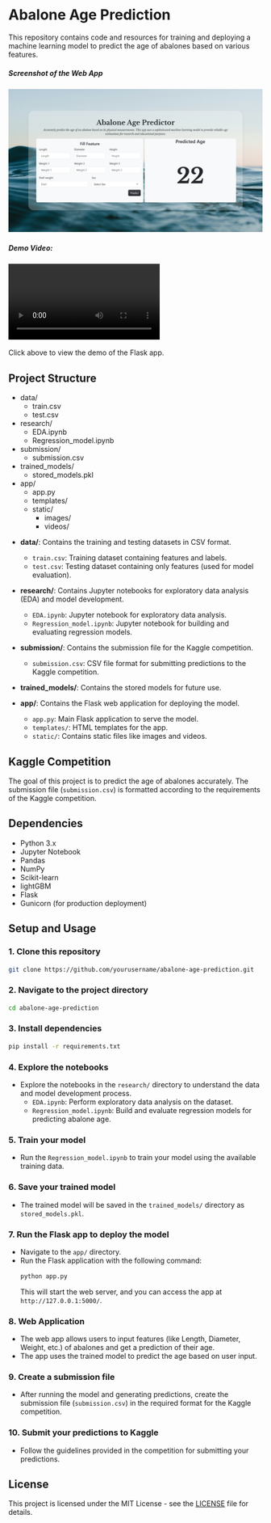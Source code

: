 
# Abalone Age Prediction

This repository contains code and resources for training and deploying a machine learning model to predict the age of abalones based on various features.

##### Screenshot of the Web App

![App Screenshot](static/images/app_screenshot_dummy.png)

##### Demo Video:

![App Demo Videos](static/videos/app_demo_video_dummy.mp4)

Click above to view the demo of the Flask app.

## Project Structure

+ data/
    - train.csv
    - test.csv
+ research/
    - EDA.ipynb
    - Regression_model.ipynb
+ submission/
    - submission.csv
+ trained_models/
    - stored_models.pkl
+ app/
    - app.py
    - templates/
    - static/
        - images/
        - videos/

- **data/**: Contains the training and testing datasets in CSV format.
  - `train.csv`: Training dataset containing features and labels.
  - `test.csv`: Testing dataset containing only features (used for model evaluation).
  
- **research/**: Contains Jupyter notebooks for exploratory data analysis (EDA) and model development.
  - `EDA.ipynb`: Jupyter notebook for exploratory data analysis.
  - `Regression_model.ipynb`: Jupyter notebook for building and evaluating regression models.
  
- **submission/**: Contains the submission file for the Kaggle competition.
  - `submission.csv`: CSV file format for submitting predictions to the Kaggle competition.

- **trained_models/**: Contains the stored models for future use.

- **app/**: Contains the Flask web application for deploying the model.
  - `app.py`: Main Flask application to serve the model.
  - `templates/`: HTML templates for the app.
  - `static/`: Contains static files like images and videos.

## Kaggle Competition
The goal of this project is to predict the age of abalones accurately. The submission file (`submission.csv`) is formatted according to the requirements of the Kaggle competition.

## Dependencies
- Python 3.x
- Jupyter Notebook
- Pandas
- NumPy
- Scikit-learn
- lightGBM
- Flask
- Gunicorn (for production deployment)

## Setup and Usage

### 1. Clone this repository
```bash
git clone https://github.com/yourusername/abalone-age-prediction.git
```

### 2. Navigate to the project directory
```bash
cd abalone-age-prediction
```

### 3. Install dependencies
```bash
pip install -r requirements.txt
```

### 4. Explore the notebooks
- Explore the notebooks in the `research/` directory to understand the data and model development process.
  - `EDA.ipynb`: Perform exploratory data analysis on the dataset.
  - `Regression_model.ipynb`: Build and evaluate regression models for predicting abalone age.

### 5. Train your model
- Run the `Regression_model.ipynb` to train your model using the available training data.

### 6. Save your trained model
- The trained model will be saved in the `trained_models/` directory as `stored_models.pkl`.

### 7. Run the Flask app to deploy the model
- Navigate to the `app/` directory.
- Run the Flask application with the following command:
  ```bash
  python app.py
  ```
  This will start the web server, and you can access the app at `http://127.0.0.1:5000/`.

### 8. Web Application
- The web app allows users to input features (like Length, Diameter, Weight, etc.) of abalones and get a prediction of their age.
- The app uses the trained model to predict the age based on user input.

### 9. Create a submission file
- After running the model and generating predictions, create the submission file (`submission.csv`) in the required format for the Kaggle competition.

### 10. Submit your predictions to Kaggle
- Follow the guidelines provided in the competition for submitting your predictions.


## License
This project is licensed under the MIT License - see the [LICENSE](LICENSE) file for details.